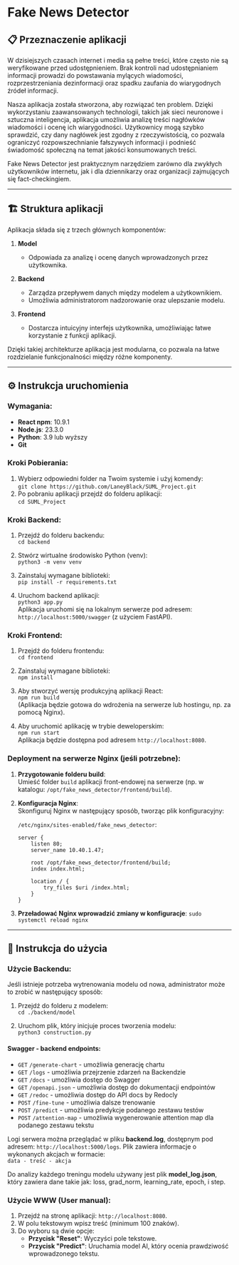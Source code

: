 # Fake News Detector  

## 📋 Przeznaczenie aplikacji  
W dzisiejszych czasach internet i media są pełne treści, które często nie są weryfikowane przed udostępnieniem. Brak kontroli nad udostępnianiem informacji prowadzi do powstawania mylących wiadomości, rozprzestrzeniania dezinformacji oraz spadku zaufania do wiarygodnych źródeł informacji.  

Nasza aplikacja została stworzona, aby rozwiązać ten problem. Dzięki wykorzystaniu zaawansowanych technologii, takich jak sieci neuronowe i sztuczna inteligencja, aplikacja umożliwia analizę treści nagłówków wiadomości i ocenę ich wiarygodności. Użytkownicy mogą szybko sprawdzić, czy dany nagłówek jest zgodny z rzeczywistością, co pozwala ograniczyć rozpowszechnianie fałszywych informacji i podnieść świadomość społeczną na temat jakości konsumowanych treści.  

Fake News Detector jest praktycznym narzędziem zarówno dla zwykłych użytkowników internetu, jak i dla dziennikarzy oraz organizacji zajmujących się fact-checkingiem.  

---

## 🏗️ Struktura aplikacji  
Aplikacja składa się z trzech głównych komponentów:  

1. **Model**  
   - Odpowiada za analizę i ocenę danych wprowadzonych przez użytkownika.  

2. **Backend**  
   - Zarządza przepływem danych między modelem a użytkownikiem.  
   - Umożliwia administratorom nadzorowanie oraz ulepszanie modelu.  

3. **Frontend**  
   - Dostarcza intuicyjny interfejs użytkownika, umożliwiając łatwe korzystanie z funkcji aplikacji.  

Dzięki takiej architekturze aplikacja jest modularna, co pozwala na łatwe rozdzielanie funkcjonalności między różne komponenty.

---

## ⚙️ Instrukcja uruchomienia  

### Wymagania:  
- **React npm**: 10.9.1  
- **Node.js**: 23.3.0  
- **Python**: 3.9 lub wyższy  
- **Git**

### Kroki Pobierania:

1. Wybierz odpowiedni folder na Twoim systemie i użyj komendy:  
   `git clone https://github.com/LaneyBlack/SUML_Project.git`
2. Po pobraniu aplikacji przejdź do folderu aplikacji:  
   `cd SUML_Project`

### Kroki Backend:

1. Przejdź do folderu backendu:  
   `cd backend`

2. Stwórz wirtualne środowisko Python (venv):  
   `python3 -m venv venv`

3. Zainstaluj wymagane biblioteki:  
   `pip install -r requirements.txt`

4. Uruchom backend aplikacji:  
   `python3 app.py`  
   Aplikacja uruchomi się na lokalnym serwerze pod adresem: `http://localhost:5000/swagger` (z użyciem FastAPI).

### Kroki Frontend:

1. Przejdź do folderu frontendu:  
   `cd frontend`

2. Zainstaluj wymagane biblioteki:  
   `npm install`

3. Aby stworzyć wersję produkcyjną aplikacji React:  
   `npm run build`  
   (Aplikacja będzie gotowa do wdrożenia na serwerze lub hostingu, np. za pomocą Nginx).

4. Aby uruchomić aplikację w trybie deweloperskim:  
   `npm run start`  
   Aplikacja będzie dostępna pod adresem `http://localhost:8080`.

### Deployment na serwerze Nginx (jeśli potrzebne):

1. **Przygotowanie folderu build**:  
   Umieść folder `build` aplikacji front-endowej na serwerze (np. w katalogu: `/opt/fake_news_detector/frontend/build`).

2. **Konfiguracja Nginx**:  
   Skonfiguruj Nginx w następujący sposób, tworząc plik konfiguracyjny:

   `/etc/nginx/sites-enabled/fake_news_detector`:  
   ```nginx
   server {
       listen 80;
       server_name 10.40.1.47;

       root /opt/fake_news_detector/frontend/build;
       index index.html;

       location / {
           try_files $uri /index.html;
       }
   }
   
3. **Przeładować Nginx wprowadzić zmiany w konfiguracje**:
`sudo systemctl reload nginx`

---

## 🚀 Instrukcja do użycia

### Użycie Backendu:

Jeśli istnieje potrzeba wytrenowania modelu od nowa, administrator może to zrobić w następujący sposób:

1. Przejdź do folderu z modelem:  
   `cd ./backend/model`

2. Uruchom plik, który inicjuje proces tworzenia modelu:  
   `python3 construction.py`

#### Swagger - backend endpoints:

- `GET` `/generate-chart` - umożliwia generację chartu
- `GET` `/logs` - umożliwia przejrzenie zdarzeń na Backendzie
- `GET` `/docs` - umożliwia dostęp do Swagger 
- `GET` `/openapi.json` - umożliwia dostęp do dokumentacji endpointów
- `GET` `/redoc` - umożliwia dostęp do API docs by Redocly
- `POST` `/fine-tune` - umożliwia dalsze trenowanie 
- `POST` `/predict` - umożliwia predykcje podanego zestawu testów 
- `POST` `/attention-map` - umożliwia wygenerowanie attention map dla podanego zestawu tekstu


Logi serwera można przeglądać w pliku **backend.log**, dostępnym pod adresem: `http://localhost:5000/logs`. Plik zawiera informacje o wykonanych akcjach w formacie:  
`data - treść - akcja`

Do analizy każdego treningu modelu używany jest plik **model_log.json**, który zawiera dane takie jak: loss, grad_norm, learning_rate, epoch, i step.

### Użycie WWW (User manual):

1. Przejdź na stronę aplikacji: `http://localhost:8080`.
2. W polu tekstowym wpisz treść (minimum 100 znaków).
3. Do wyboru są dwie opcje:
   - **Przycisk "Reset"**: Wyczyści pole tekstowe.
   - **Przycisk "Predict"**: Uruchamia model AI, który ocenia prawdziwość wprowadzonego tekstu.



